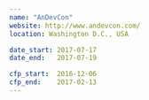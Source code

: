```yaml
---
name: "AnDevCon"
website: http://www.andevcon.com/
location: Washington D.C., USA

date_start: 2017-07-17
date_end:   2017-07-19

cfp_start:  2016-12-06
cfp_end:    2017-02-13
---
```

